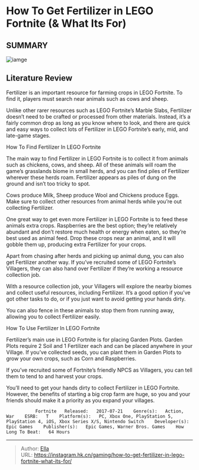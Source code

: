# How To Get Fertilizer in LEGO Fortnite (&amp; What Its For)


## SUMMARY 

![iamge](https://static1.srcdn.com/wordpress/wp-content/uploads/2023/12/how-to-get-fertilizer-in-lego-fortnite-what-it-s-for.jpg)

## Literature Review

Fertilizer is an important resource for farming crops in LEGO Fortnite. To find it, players must search near animals such as cows and sheep.





Unlike other rarer resources such as LEGO Fortnite’s Marble Slabs, Fertilizer doesn’t need to be crafted or processed from other materials. Instead, it’s a fairly common drop as long as you know where to look, and there are quick and easy ways to collect lots of Fertilizer in LEGO Fortnite’s early, mid, and late-game stages.





 How To Find Fertilizer In LEGO Fortnite 
          

The main way to find Fertilizer in LEGO Fortnite is to collect it from animals such as chickens, cows, and sheep. All of these animals will roam the game’s grasslands biome in small herds, and you can find piles of Fertilizer wherever these herds roam. Fertilizer appears as piles of dung on the ground and isn’t too tricky to spot.



Cows produce Milk, Sheep produce Wool and Chickens produce Eggs. Make sure to collect other resources from animal herds while you’re out collecting Fertilizer.




          




One great way to get even more Fertilizer in LEGO Fortnite is to feed these animals extra crops. Raspberries are the best option; they’re relatively abundant and don’t restore much health or energy when eaten, so they’re best used as animal feed. Drop these crops near an animal, and it will gobble them up, producing extra Fertilizer for your crops.

Apart from chasing after herds and picking up animal dung, you can also get Fertilizer another way. If you’ve recruited some of LEGO Fortnite’s Villagers, they can also hand over Fertilizer if they’re working a resource collection job.

With a resource collection job, your Villagers will explore the nearby biomes and collect useful resources, including Fertilizer. It’s a good option if you’ve got other tasks to do, or if you just want to avoid getting your hands dirty.



You can also fence in these animals to stop them from running away, allowing you to collect Fertilizer easily.









 How To Use Fertilizer In LEGO Fortnite 
          

Fertilizer’s main use in LEGO Fortnite is for placing Garden Plots. Garden Plots require 2 Soil and 1 Fertilizer each and can be placed anywhere in your Village. If you’ve collected seeds, you can plant them in Garden Plots to grow your own crops, such as Corn and Raspberries.



If you’ve recruited some of Fortnite’s friendly NPCS as Villagers, you can tell them to tend to and harvest your crops.




You’ll need to get your hands dirty to collect Fertilizer in LEGO Fortnite. However, the benefits of starting a big crop farm are huge, so you and your friends should make it a priority as you expand your villages.

               Fortnite   Released:   2017-07-21    Genre(s):   Action, War    ESRB:   T    Platform(s):   PC, Xbox One, PlayStation 5, PlayStation 4, iOS, Xbox Series X/S, Nintendo Switch    Developer(s):   Epic Games    Publisher(s):   Epic Games, Warner Bros. Games    How Long To Beat:   64 Hours      

---

> Author: [Ella](https://instagram.hk.cn/)  
> URL: https://instagram.hk.cn/gaming/how-to-get-fertilizer-in-lego-fortnite-what-its-for/  

